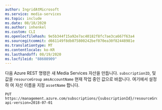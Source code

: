 ```yaml
---
author: IngridAtMicrosoft
ms.service: media-services
ms.topic: include
ms.date: 08/18/2020
ms.author: inhenkel
ms.custom: CLI
ms.openlocfilehash: 9e5b344f15a92e7ac40182f8fc7ae3ca667f63a4
ms.sourcegitcommit: d661149f8db075800242bef070ea30f82448981e
ms.translationtype: MT
ms.contentlocale: ko-KR
ms.lasthandoff: 08/19/2020
ms.locfileid: "88608909"
---
```

<!--Create a media services asset REST-->

다음 Azure REST 명령은 새 Media Services 자산을 만듭니다. `subscriptionID`, 및 값을 `resourceGroup` `amsAccountName` 현재 작업 중인 값으로 바꿉니다. 여기에서 설정 하 여 자산 이름을 지정 `assetName` 합니다.

```
PUT https://management.azure.com/subscriptions/{subscriptionId}/resourceGroups/{resourceGroupName}/providers/Microsoft.Media/mediaServices/{amsAccountName}/assets/{assetName}?api-version=2018-07-01
```